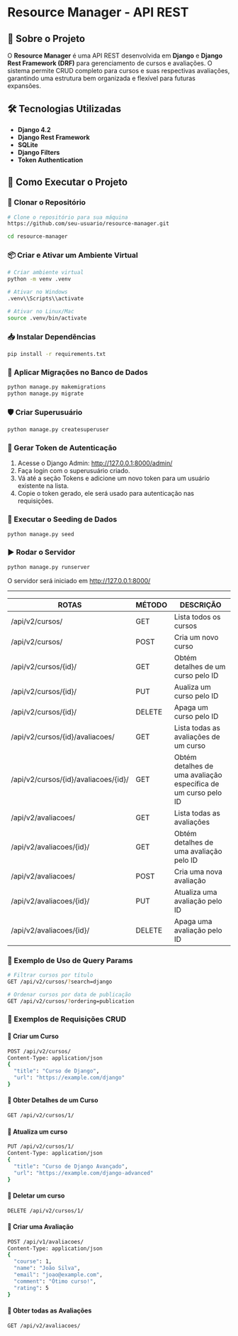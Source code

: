 # Resource Manager - API REST

## 📌 Sobre o Projeto
O **Resource Manager** é uma API REST desenvolvida em **Django** e **Django Rest Framework (DRF)** para gerenciamento de cursos e avaliações. O sistema permite CRUD completo para cursos e suas respectivas avaliações, garantindo uma estrutura bem organizada e flexível para futuras expansões.

## 🛠 Tecnologias Utilizadas
- **Django 4.2**
- **Django Rest Framework**
- **SQLite**
- **Django Filters**
- **Token Authentication**

## 🚀 Como Executar o Projeto

### 📂 Clonar o Repositório
```bash
# Clone o repositório para sua máquina
https://github.com/seu-usuario/resource-manager.git

cd resource-manager
```

### 📦 Criar e Ativar um Ambiente Virtual
```bash
# Criar ambiente virtual
python -m venv .venv

# Ativar no Windows
.venv\\Scripts\\activate

# Ativar no Linux/Mac
source .venv/bin/activate
```

### 📥 Instalar Dependências

```bash
pip install -r requirements.txt
```

### 🔧 Aplicar Migrações no Banco de Dados

```bash
python manage.py makemigrations
python manage.py migrate
```

### 🛡 Criar Superusuário

```bash
python manage.py createsuperuser
```

### 🔑 Gerar Token de Autenticação
 1. Acesse o Django Admin: http://127.0.0.1:8000/admin/
 2. Faça login com o superusuário criado.
 3. Vá até a seção Tokens e adicione um novo token para um usuário existente na lista.
 4. Copie o token gerado, ele será usado para autenticação nas requisições.


### 🌱 Executar o Seeding de Dados

```bash
python manage.py seed
```

### ▶️ Rodar o Servidor

```bash
python manage.py runserver
```

O servidor será iniciado em http://127.0.0.1:8000/

---

| ROTAS | MÉTODO | DESCRIÇÃO |
| --- | --- | --- |
| /api/v2/cursos/ | GET | Lista todos os cursos |
| /api/v2/cursos/ | POST | Cria um novo curso |
| /api/v2/cursos/{id}/ | GET | Obtém detalhes de um curso pelo ID |
| /api/v2/cursos/{id}/ | PUT | Aualiza um curso pelo ID |
| /api/v2/cursos/{id}/ | DELETE | Apaga um curso pelo ID |
| /api/v2/cursos/{id}/avaliacoes/ | GET | Lista todas as avaliações de um curso |
| /api/v2/cursos/{id}/avaliacoes/{id}/ | GET | Obtém detalhes de uma avaliação específica de um curso pelo ID |
| /api/v2/avaliacoes/ | GET | Lista todas as avaliações |
| /api/v2/avaliacoes/{id}/ | GET | Obtém detalhes de uma avaliação pelo ID |
| /api/v2/avaliacoes/ | POST | Cria uma nova avaliação |
| /api/v2/avaliacoes/{id}/ | PUT | Atualiza uma avaliação pelo ID |
| /api/v2/avaliacoes/{id}/ | DELETE | Apaga uma avaliação pelo ID |

### 🔎 Exemplo de Uso de Query Params

```bash
# Filtrar cursos por título
GET /api/v2/cursos/?search=django

# Ordenar cursos por data de publicação
GET /api/v2/cursos/?ordering=publication
```

### 📌 Exemplos de Requisições CRUD
#### 📍 Criar um Curso

```bash
POST /api/v2/cursos/
Content-Type: application/json
{
  "title": "Curso de Django",
  "url": "https://example.com/django"
}
```

#### 📍 Obter Detalhes de um Curso
```bash
GET /api/v2/cursos/1/
```

#### 📍 Atualiza um curso

```bash
PUT /api/v2/cursos/1/
Content-Type: application/json
{
  "title": "Curso de Django Avançado",
  "url": "https://example.com/django-advanced"
}
```

#### 📍 Deletar um curso

```bash
DELETE /api/v2/cursos/1/
```

#### 📍 Criar uma Avaliação

```bash
POST /api/v1/avaliacoes/
Content-Type: application/json
{
  "course": 1,
  "name": "João Silva",
  "email": "joao@example.com",
  "comment": "Ótimo curso!",
  "rating": 5
}
```

#### 📍 Obter todas as Avaliações
```bash
GET /api/v2/avaliacoes/
```